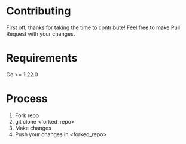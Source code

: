 # Contributing

First off, thanks for taking the time to contribute! Feel free to make Pull Request with your changes.

# Requirements

Go >= 1.22.0

# Process

1. Fork repo
2. git clone <forked_repo>
3. Make changes
4. Push your changes in <forked_repo>
